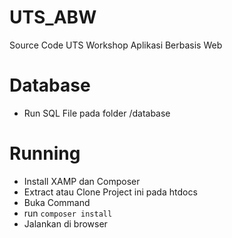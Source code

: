 # UTS_ABW
Source Code UTS Workshop Aplikasi Berbasis Web

# Database
- Run SQL File pada folder /database

# Running
- Install XAMP dan Composer
- Extract atau Clone Project ini pada htdocs
- Buka Command
- run <code>composer install</code>
- Jalankan di browser
